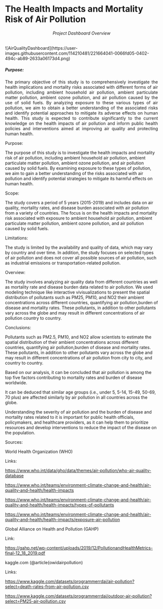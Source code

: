 <h1>The Health Impacts and Mortality Risk of Air Pollution</h1>
<h6 align="center">Project Dashboard Overview</h6>
![AirQualityDashboard](https://user-images.githubusercontent.com/114210481/221664041-0066fd05-0402-494c-ab89-2633a06173d4.png)
<h5>Purpose:</h5>
<p align="justify">The primary objective of this study is to comprehensively investigate the health implications and mortality risks associated with different forms of air pollution, including ambient household air pollution, ambient particulate matter pollution, ambient ozone pollution, and air pollution caused by the use of solid fuels. By analyzing exposure to these various types of air pollution, we aim to obtain a better understanding of the associated risks and identify potential approaches to mitigate its adverse effects on human health. This study is expected to contribute significantly to the current knowledge on the health impacts of air pollution and inform public health policies and interventions aimed at improving air quality and protecting human health.</p>


Purpose:


The purpose of this study is to investigate the health impacts and mortality risk of air pollution, including ambient household air pollution, ambient particulate matter pollution, ambient ozone pollution, and air pollution caused by solid fuels. By examining exposure to these types of pollution, we aim to gain a better understanding of the risks associated with air pollution and identify potential strategies to mitigate its harmful effects on human health.

Scope:


The study covers a period of 5 years (2015-2019) and includes data on air quality, mortality rates, and disease burden associated with air pollution from a variety of countries. The focus is on the health impacts and mortality risk associated with exposure to ambient household air pollution, ambient particulate matter pollution, ambient ozone pollution, and air pollution caused by solid fuels.


Limitations:


The study is limited by the availability and quality of data, which may vary by country and over time. In addition, the study focuses on selected types of air pollution and does not cover all possible sources of air pollution, such as industrial emissions or transportation-related pollution.



Overview:


The study involves analyzing air quality data from different countries as well as mortality rate and disease burden data related to air pollution. We used modeling technique like interactive vivisualizations to present the spatial distribution of pollutants such as PM25, PM10, and NO2 their ambient concentrations across different countries, quantifying air pollution,burden of disease and mortality rates. These pollutants, in addition to other pollutants vary across the globe and may result in different concentrations of air pollution  country to country.


Conclusions:

Pollutants such as PM2.5, PM10, and NO2 allow scientists to estimate the spatial distribution of their ambient concentrations across different countries, quantifying air pollution,burden of disease and mortality rates. These pollutants, in addition to other pollutants vary across the globe and may result in different concentrations of air pollution from city to city, and country to country.

Based on our analysis, it can be concluded that air pollution is among the top five factors contributing to mortality rates and burden of disease worldwide.

It can be deduced that similar age groups (i.e., under 5, 5-14, 15-49, 50-69, 70 plus) are affected similarly by air pollution in all countries across the globe.

Understanding the severity of air pollution and the burden of disease and mortality rates related to it is important for public health officials, policymakers, and healthcare providers, as it can help them to prioritize resources and develop interventions to reduce the impact of the disease on the population.






Sources:

World Health Organization (WHO)

Links: 

https://www.who.int/data/gho/data/themes/air-pollution/who-air-quality-database

https://www.who.int/teams/environment-climate-change-and-health/air-quality-and-health/health-impacts

https://www.who.int/teams/environment-climate-change-and-health/air-quality-and-health/health-impacts/types-of-pollutants

https://www.who.int/teams/environment-climate-change-and-health/air-quality-and-health/health-impacts/exposure-air-pollution
       


Global Alliance on Health and Pollution (GAHP)  

Link: 

https://gahp.net/wp-content/uploads/2019/12/PollutionandHealthMetrics-final-12_18_2019.pdf



kaggle.com (@article{owidairpollution)

Links: 

https://www.kaggle.com/datasets/programmerrdai/air-pollution?select=death-rates-from-air-pollution.csv

https://www.kaggle.com/datasets/programmerrdai/outdoor-air-pollution?select=PM25-air-pollution.csv



